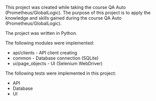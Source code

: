This project was created while taking the course QA Auto (Prometheus/GlobalLogic).
The purpose of this project is to apply the knowledge and skills gained during the course QA Auto (Prometheus/GlobalLogic).

The project was written in Python.

The following modules were implemented:
 - api/clients - API client creating
 - common - Database connection (SQLite)
 - ui/page_objects - UI (Selenium WebDriver)

The following tests were implemented in this project:
 - API
 - Database
 - UI

